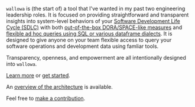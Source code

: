 `wallowa` is (the start of) a tool that I've wanted in my past two engineering leadership roles. It is focused on providing straightforward and transparent insights into system-level behaviors of your [Software Development Life Cycle (SDLC)](https://en.wikipedia.org/wiki/Software_development_process) with both [out-of-the-box DORA/SPACE-like measures](https://www.unre.in/wallowa/docs/web-ui) and [flexible ad hoc queries using SQL or various dataframe dialects](https://www.unre.in/wallowa/docs/data-analysis). It is designed to give anyone on your team flexible access to query your software operations and development data using famliar tools.

Transparency, openness, and empowerment are all intentionally designed into `wallowa`.

[Learn more](https://www.unre.in/wallowa/docs/) or [get started](https://www.unre.in/wallowa/docs/get-started).

An [overview of the architecture](https://www.unre.in/wallowa/docs/architecture) is available.

Feel free to [make a contribution](https://www.unre.in/wallowa/docs/contributing).
